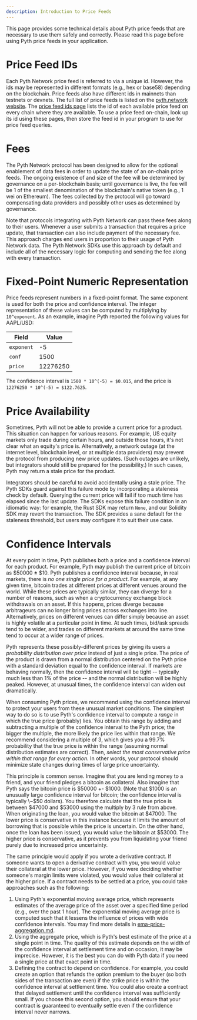 ```yaml
---
description: Introduction to Price Feeds
---
```


This page provides some technical details about Pyth price feeds that are necessary to use them safely and correctly.
Please read this page before using Pyth price feeds in your application.

# Price Feed IDs

Each Pyth Network price feed is referred to via a unique id.
However, the ids may be represented in different formats (e.g., hex or base58) depending on the blockchain.
Price feeds also have different ids in mainnets than testnets or devnets.
The full list of price feeds is listed on the [pyth.network website](https://pyth.network/price-feeds/).
The [price feed ids page](https://pyth.network/developers/price-feed-ids) lists the id of each available price feed on every chain where they are available.
To use a price feed on-chain, look up its id using these pages, then store the feed id in your program to use for price feed queries.

# Fees

The Pyth Network protocol has been designed to allow for the optional enablement of data fees in order to update the state of an on-chain price feeds.
The ongoing existence of and size of the fee will be determined by governance on a per-blockchain basis; until governance is live, the fee will be 1 of the smallest denomination of the blockchain's native token (e.g., 1 wei on Ethereum).
The fees collected by the protocol will go toward compensating data providers and possibly other uses as determined by governance.

Note that protocols integrating with Pyth Network can pass these fees along to their users.
Whenever a user submits a transaction that requires a price update, that transaction can also include payment of the necessary fee.
This approach charges end users in proportion to their usage of Pyth Network data.
The Pyth Network SDKs use this approach by default and include all of the necessary logic for computing and sending the fee along with every transaction.

# Fixed-Point Numeric Representation

Price feeds represent numbers in a fixed-point format. The same exponent is used for both the price and confidence interval. The integer representation of these values can be computed by multiplying by `10^exponent`. As an example, imagine Pyth reported the following values for AAPL/USD:

| Field      | Value    |
| ---------- | -------- |
| `exponent` | -5       |
| `conf`     | 1500     |
| `price`    | 12276250 |

The confidence interval is `1500 * 10^(-5) = $0.015`, and the price is `12276250 * 10^(-5) = $122.7625`.

# Price Availability

Sometimes, Pyth will not be able to provide a current price for a product.
This situation can happen for various reasons.
For example, US equity markets only trade during certain hours, and outside those hours, it's not clear what an equity's price is.
Alternatively, a network outage (at the internet level, blockchain level, or at multiple data providers) may prevent the protocol from producing new price updates.
(Such outages are unlikely, but integrators should still be prepared for the possibility.)
In such cases, Pyth may return a stale price for the product.

Integrators should be careful to avoid accidentally using a stale price.
The Pyth SDKs guard against this failure mode by incorporating a staleness check by default.
Querying the current price will fail if too much time has elapsed since the last update.
The SDKs expose this failure condition in an idiomatic way: for example, the Rust SDK may return `None`, and our Solidity SDK may revert the transaction.
The SDK provides a sane default for the staleness threshold, but users may configure it to suit their use case.

# Confidence Intervals

At every point in time, Pyth publishes both a price and a confidence interval for each product. For example, Pyth may publish the current price of bitcoin as $50000 ± $10. Pyth publishes a confidence interval because, in real markets, there is _no one single price for a product_. For example, at any given time, bitcoin trades at different prices at different venues around the world. While these prices are typically similar, they can diverge for a number of reasons, such as when a cryptocurrency exchange block withdrawals on an asset. If this happens, prices diverge because arbitrageurs can no longer bring prices across exchanges into line. Alternatively, prices on different venues can differ simply because an asset is highly volatile at a particular point in time. At such times, bid/ask spreads tend to be wider, and trades on different markets at around the same time tend to occur at a wider range of prices.

Pyth represents these possibly-different prices by giving its users a _probability distribution over price_ instead of just a single price. The price of the product is drawn from a normal distribution centered on the Pyth price with a standard deviation equal to the confidence interval. If markets are behaving normally, then the confidence interval will be tight -- typically much less than 1% of the price -- and the normal distribution will be highly peaked. However, at unusual times, the confidence interval can widen out dramatically.

When consuming Pyth prices, we recommend using the confidence interval to protect your users from these unusual market conditions. The simplest way to do so is to use Pyth's confidence interval to compute a _range_ in which the true price (probably) lies. You obtain this range by adding and subtracting a multiple of the confidence interval to the Pyth price; the bigger the multiple, the more likely the price lies within that range. We recommend considering a multiple of 3, which gives you a 99.7% probability that the true price is within the range (assuming normal distribution estimates are correct). Then, _select the most conservative price within that range for every action._ In other words, your protocol should minimize state changes during times of large price uncertainty.

This principle is common sense. Imagine that you are lending money to a friend, and your friend pledges a bitcoin as collateral. Also imagine that Pyth says the bitcoin price is $50000 +- $1000. (Note that $1000 is an unusually large confidence interval for bitcoin; the confidence interval is typically \~$50 dollars). You therefore calculate that the true price is between $47000 and $53000 using the multiply by 3 rule from above. When originating the loan, you would value the bitcoin at $47000. The lower price is conservative in this instance because it limits the amount of borrowing that is possible while the price is uncertain. On the other hand, once the loan has been issued, you would value the bitcoin at $53000. The higher price is conservative, as it prevents you from liquidating your friend purely due to increased price uncertainty.

The same principle would apply if you wrote a derivative contract. If someone wants to open a derivative contract with you, you would value their collateral at the lower price. However, if you were deciding whether someone's margin limits were violated, you would value their collateral at the higher price. If a contract needs to be settled at a price, you could take approaches such as the following:

1. Using Pyth's exponential moving average price, which represents estimates of the average price of the asset over a specified time period (e.g., over the past 1 hour). The exponential moving average price is computed such that it lessens the influence of prices with wide confidence intervals. You may find more details in [ema-price-aggregation.md](../how-pyth-works/ema-price-aggregation.md "mention").
2. Using the aggregate price, which is Pyth's best estimate of the price at a single point in time. The quality of this estimate depends on the width of the confidence interval at settlement time and on occasion, it may be imprecise. However, it is the best you can do with Pyth data if you need a single price at that exact point in time.
3. Defining the contract to depend on confidence. For example, you could create an option that refunds the option premium to the buyer (so both sides of the transaction are even) if the strike price is within the confidence interval at settlement time. You could also create a contract that delayed settlement until the confidence interval was sufficiently small. If you choose this second option, you should ensure that your contract is guaranteed to eventually settle even if the confidence interval never narrows.

